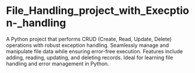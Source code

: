# File_Handling_project_with_Execption-_handling
A Python project that performs CRUD (Create, Read, Update, Delete) operations with robust exception handling. Seamlessly manage and manipulate file data while ensuring error-free execution. Features include adding, reading, updating, and deleting records. Ideal for learning file handling and error management in Python.

